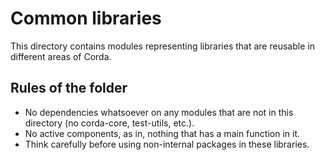 # Common libraries

This directory contains modules representing libraries that are reusable in different areas of Corda.

## Rules of the folder

- No dependencies whatsoever on any modules that are not in this directory (no corda-core, test-utils, etc.).
- No active components, as in, nothing that has a main function in it.
- Think carefully before using non-internal packages in these libraries.